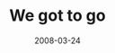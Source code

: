 ---
layout: base.njk
title : 'We got to go' 
view_title : 'We got to go' 
year : '2008' 
date : '2008-03-24' 
img_file : '/drawing/wegottogo.png' 
html_file : 'wegottogo' 
next_html : 'ihopethingswillbefine.html' 
year_order : '125' 
permalink : "title/{{html_file}}.html"
---